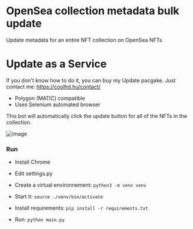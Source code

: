 # OpenSea collection metadata bulk update
Update metadata for an entire NFT collection on OpenSea NFTs

# Update as a Service
If you don't know how to do it, you can buy my Update pacgake. Just contact me: https://coolhd.hu/contact/

- Polygon (MATIC) compatible
- Uses Selenium automated browser

This bot will automatically click the update button for all of the NFTs in the collection.

![image](https://user-images.githubusercontent.com/10603822/160479874-26d6bc7b-0733-444a-af22-c14937eaf644.png)


### Run

- Install Chrome

- Edit settings.py

- Create a virtual environnement: `python3 -m venv venv`

- Start it: `source ./venv/bin/activate`

- Install requirements: `pip install -r requirements.txt`

- Run: `python main.py`
